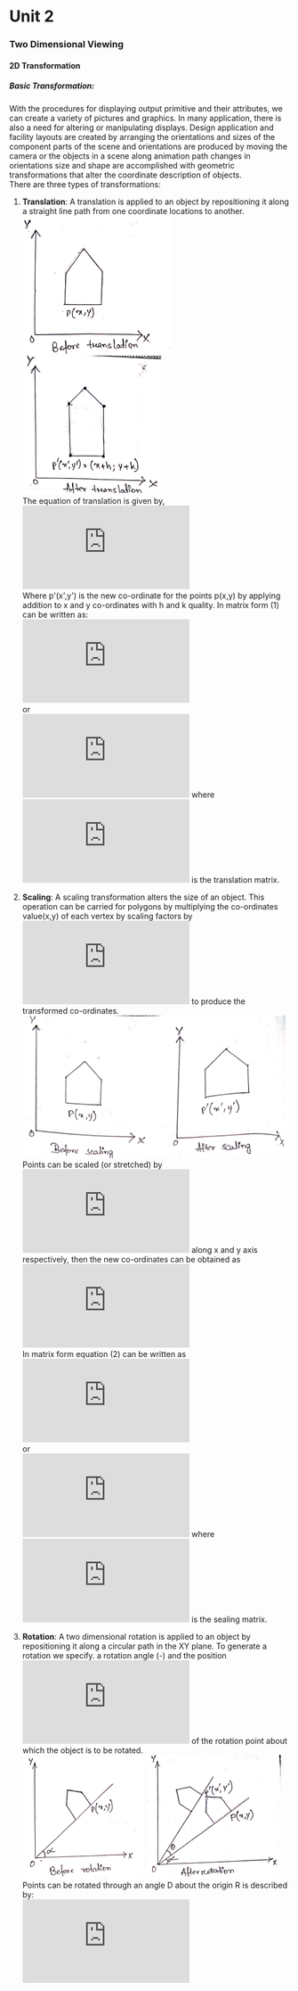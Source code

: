 # Unit 2
### Two Dimensional Viewing
#### 2D Transformation
##### Basic Transformation:
 With the procedures for displaying output primitive and their attributes, we can create a variety of pictures and graphics. In many application, there is also a need for altering or manipulating displays. Design application and facility layouts are created by arranging the orientations and sizes of the component parts of the scene and orientations are produced by moving the camera or the objects in a scene along animation path changes in orientations size and shape are accomplished with geometric transformations that alter the coordinate description of objects.  
There are three types of transformations:  
1. **Translation**: A translation is applied to an object by repositioning it along a straight line path from one coordinate locations to another.  
![before translation](IMG/btranslation.png) ![after translation](IMG/atranslation.png)  
The equation of translation is given by,  
![x'=x+h etc](https://latex.codecogs.com/svg.latex?%5Cinline%20%5Clarge%20%5Cleft.%5Cbegin%7Bmatrix%7D%20x%27%3Dx&plus;h%5C%5Cy%27%3Dy&plus;k%20%5Cend%7Bmatrix%7D%5Cright%5C%7D................................................%281%29)  
Where p'(x',y') is the new co-ordinate for the points p(x,y) by applying addition to x and y co-ordinates with h and k quality. In matrix form (1) can be written as:  
![\begin{bmatrix}x'\\y' \end{bmatrix} =\begin{bmatrix}h\\k \end{bmatrix} + \begin{bmatrix}x\\y\end{bmatrix}](https://latex.codecogs.com/svg.latex?%5Cinline%20%5Clarge%20%5Cbegin%7Bbmatrix%7D%20x%27%5C%5Cy%27%20%5Cend%7Bbmatrix%7D%20%3D%5Cbegin%7Bbmatrix%7D%20h%5C%5Ck%20%5Cend%7Bbmatrix%7D%20&plus;%20%5Cbegin%7Bbmatrix%7D%20x%5C%5Cy%20%5Cend%7Bbmatrix%7D)  
or  
![P'=T+P..................(1)](https://latex.codecogs.com/svg.latex?%5Cinline%20%5Clarge%20P%27%3DT&plus;P..................%281%29) where ![](https://latex.codecogs.com/svg.latex?%5Cinline%20%5Clarge%20T%20%3D%20%5Cbegin%7Bbmatrix%7D%20h%5C%5C%20k%20%5Cend%7Bbmatrix%7D) is the translation matrix.  

2. **Scaling**: A scaling transformation alters the size of an object. This operation can be carried for polygons by multiplying the co-ordinates value(x,y) of each vertex by scaling factors by ![S__x\; and\; S__y](https://latex.codecogs.com/svg.latex?%5Cinline%20%5Clarge%20S__x%5C%3B%20and%5C%3B%20S__y) to produce the transformed co-ordinates.  
![diagram](IMG/scale.png)  
Points can be scaled (or stretched) by ![S__x\; and\; S__y](https://latex.codecogs.com/svg.latex?%5Cinline%20%5Clarge%20S__x%5C%3B%20and%5C%3B%20S__y) along x and y axis respectively, then the new co-ordinates can be obtained as  
![](https://latex.codecogs.com/svg.latex?%5Cinline%20%5Clarge%20%5Cleft.%5Cbegin%7Bmatrix%7D%20x%27%3DS__xx%5C%5C%20y%27%3DS__yy%20%5Cend%7Bmatrix%7D%5Cright%5C%7D............................................%282%29)  
In matrix form equation (2) can be written as  
![](https://latex.codecogs.com/svg.latex?%5Cinline%20%5Clarge%20%5Cbegin%7Bbmatrix%7D%20x%27%5C%5Cy%27%20%5Cend%7Bbmatrix%7D%3D%5Cbegin%7Bbmatrix%7D%20S__x%20%26%200%5C%5C%200%20%26%20S__y%20%5Cend%7Bbmatrix%7D&plus;%5Cbegin%7Bbmatrix%7D%20x%27%5C%5Cy%3B%20%5Cend%7Bbmatrix%7D)  
or  
![P'=S*P.......................(2)](https://latex.codecogs.com/svg.latex?%5Cinline%20%5Clarge%20P%27%3DS*P.......................%282%29) where ![](https://latex.codecogs.com/svg.latex?%5Cinline%20%5Clarge%20S%3D%5Cbegin%7Bbmatrix%7D%20S__x%20%26%200%5C%5C%200%20%26%20S__y%20%5Cend%7Bbmatrix%7D) is the sealing matrix.  

3. **Rotation**: A two dimensional rotation is applied to an object by repositioning it along a circular path in the XY plane. To generate a rotation we specify. a rotation angle (-) and the position ![(x_r,y_r)](https://latex.codecogs.com/svg.latex?%5Cinline%20%5Clarge%20%28x_r%2Cy_r%29) of the rotation point about which the object is to be rotated.  
![Before Rotation](IMG/brotate.png) ![After rotation](IMG/arotate.png)  
Points can be rotated through an angle D about the origin R is described by:  
![\left.\begin{matrix}x'=xcos\Theta-ysin\Theta \\y'=xsin\Theta+ycos\Theta\end{matrix}\right\}](https://latex.codecogs.com/svg.latex?%5Cinline%20%5Clarge%20%5Cleft.%5Cbegin%7Bmatrix%7Dx%27%3Dxcos%5CTheta-ysin%5CTheta%20%5C%5Cy%27%3Dxsin%5CTheta&plus;ycos%5CTheta%5Cend%7Bmatrix%7D%5Cright%5C%7D.................%283%29)
